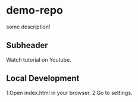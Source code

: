 # demo-repo

some description!

## Subheader 

Watch tutorial on Youtube.

## Local Development

1.Open index.html in your browser. 
2.Go to settings.